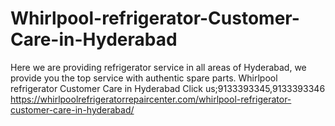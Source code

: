 # Whirlpool-refrigerator-Customer-Care-in-Hyderabad
Here we are providing refrigerator service in all areas of Hyderabad, we provide you the top service with authentic spare parts. Whirlpool refrigerator Customer Care in Hyderabad Click us;9133393345,9133393346   https://whirlpoolrefrigeratorrepaircenter.com/whirlpool-refrigerator-customer-care-in-hyderabad/
